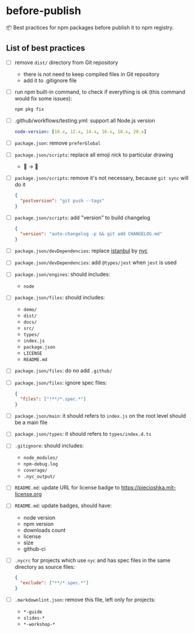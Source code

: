 # before-publish

📦 Best practices for npm packages before publish it to npm registry.

## List of best practices

- [ ] remove `dist/` directory from Git repository
  - there is not need to keep compiled files in Git repository
  - add it to .gitignore file

- [ ] run npm built-in command, to check if everything is ok (this command would fix some issues):

  ```bash
  npm pkg fix
  ```

- [ ] .github/workflows/testing.yml: support all Node.js version

  ```yml
  node-version: [10.x, 12.x, 14.x, 16.x, 18.x, 20.x]
  ```

- [ ] `package.json`: remove `preferGlobal`

- [ ] `package.json/scripts`: replace all emoji nick to particular drawing
  - :hammer: -> 🔨

- [ ] `package.json/scripts`: remove it's not necessary, because `git sync` will do it

  ```json
  {
    "postversion": "git push --tags"
  }
  ```

- [ ] `package.json/scripts`: add "version" to build changelog

  ```json
  {
    "version": "auto-changelog -p && git add CHANGELOG.md"
  }
  ```

- [ ] `package.json/devDependencies`: replace [istanbul](https://www.npmjs.com/package/istanbul) by [nyc](https://www.npmjs.com/package/nyc)

- [ ] `package.json/devDependencies`: add `@types/jest` when `jest` is used

- [ ] `package.json/engines`: should includes:

  - `node`

- [ ] `package.json/files`: should includes:

  - `demo/`
  - `dist/`
  - `docs/`
  - `src/`
  - `types/`
  - `index.js`
  - `package.json`
  - `LICENSE`
  - `README.md`

- [ ] `package.json/files`: do no add `.github/`

- [ ] `package.json/files`: ignore spec files:

  ```json
  {
    "files": ["!**/*.spec.*"]
  }
  ```

- [ ] `package.json/main`: it should refers to `index.js` on the root level should be a main file

- [ ] `package.json/types`: it should refers to `types/index.d.ts`

- [ ] `.gitignore`: should includes:

  - `node_modules/`
  - `npm-debug.log`
  - `coverage/`
  - `.nyc_output/`

- [ ] `README.md`: update URL for license badge to https://piecioshka.mit-license.org

- [ ] `README.md`: update badges, should have:

  - node version
  - npm version
  - downloads count
  - license
  - size
  - github-ci

- [ ] `.nycrc` for projects which use `nyc` and has spec files in the same directory as source files:

  ```json
  {
    "exclude": ["**/*.spec.*"]
  }
  ```

- [ ] `.markdownlint.json`: remove this file, left only for projects:
  - `*-guide`
  - `slides-*`
  - `*-workshop-*`
